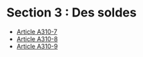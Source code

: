 # Section 3 : Des soldes

- [Article A310-7](article-a310-7.md)
- [Article A310-8](article-a310-8.md)
- [Article A310-9](article-a310-9.md)

